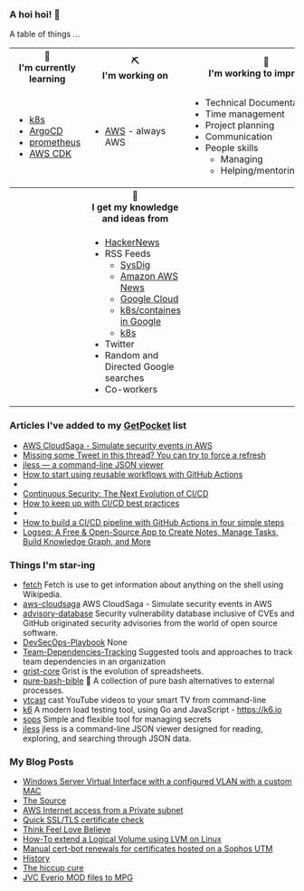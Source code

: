 ### A hoi hoi! 👋

A table of things ...

<table>
    <tr>
        <th>🌱<br/>I'm currently learning</th>
        <th>⛏<br/> I'm working on</th>
        <th>🚧<br/>I'm working to improve on</th>
    </tr>
    <tr>
        <td>
            <ul>
                <li><a href="https://kubernetes.io/">k8s</a></li>
                <li><a href="https://argoproj.github.io/">ArgoCD</a></li>
                <li><a href="https://prometheus.io/">prometheus</a></li>
                <li><a href="https://aws.amazon.com/cdk/">AWS CDK</a></li>
            </ul>
        </td>
        <td>
            <ul>
                <li><a href="https://aws.amazon.com/">AWS</a> - always AWS</li>
            </ul>
        </td>
        <td>
            <ul>
                <li>Technical Documentation</li>
                <li>Time management</li>
                <li>Project planning</li
                ><li>Communication</li>
                <li>People skills<ul>
                <li>Managing</li>
                <li>Helping/mentoring/coaching</li>
            </ul>
        </td>
    </tr>
    <tr>
        <th>&nbsp;</th>
        <th>🏫<br/>I get my knowledge and ideas from</th>
        <th>&nbsp;</th>
    </tr>
    <tr>
        <td>&nbsp;</td>
        <td>
            <ul>
                <li><a href="https://news.ycombinator.com/">HackerNews</a></li>
                <li>
                    RSS Feeds
                    <ul>
                        <li><a href="http://fetchrss.com/rss/5b4e9e358a93f8cc058b4567960404014.xml">SysDig</a></li>
                        <li><a href="https://aws.amazon.com/new/feed/">Amazon AWS News</a></li>
                        <li><a href="https://cloudblog.withgoogle.com/rss/">Google Cloud</a></li>
                        <li><a href="https://cloudblog.withgoogle.com/products/containers-kubernetes/rss/">k8s/containes in Google</a></li>
                        <li><a href="https://kubernetes.io/feed.xml">k8s</a></li>
                    </ul>
                </li>
                <li>Twitter</li>
                <li>Random and Directed Google searches</li>
                <li>Co-workers</li>
            </ul>
        </td>
        <td>&nbsp;</td>
    </tr>
</table>

### Articles I've added to my [GetPocket](https://getpocket.com/) list

* [AWS CloudSaga - Simulate security events in AWS](https://github.com/awslabs/aws-cloudsaga)
* [Missing some Tweet in this thread? You can try to force a refresh](https://threadreaderapp.com/thread/1496496087741480960.html)
* [jless — a command-line JSON viewer](https://pauljuliusmartinez.github.io/)
* [How to start using reusable workflows with GitHub Actions](https://github.blog/2022-02-10-using-reusable-workflows-github-actions/)
* [](http://www.spiderfoot.net/index.html)
* [Continuous Security: The Next Evolution of CI/CD](https://devops.com/continuous-security-the-next-evolution-of-ci-cd/)
* [How to keep up with CI/CD best practices](https://about.gitlab.com/blog/2022/02/03/how-to-keep-up-with-ci-cd-best-practices/)
* [](https://aws.amazon.com/blogs/security/how-to-build-a-multi-region-aws-security-hub-analytic-pipeline/)
* [How to build a CI/CD pipeline with GitHub Actions in four simple steps](https://github.blog/2022-02-02-build-ci-cd-pipeline-github-actions-four-steps/)
* [Logseq: A Free & Open-Source App to Create Notes, Manage Tasks, Build Knowledge Graph, and More](https://itsfoss.com/logseq/)

### Things I'm star-ing

* [fetch](https://github.com/yashsinghcodes/fetch)
  Fetch is use to get information about anything on the shell using Wikipedia.
* [aws-cloudsaga](https://github.com/awslabs/aws-cloudsaga)
  AWS CloudSaga - Simulate security events in AWS
* [advisory-database](https://github.com/github/advisory-database)
  Security vulnerability database inclusive of CVEs and GitHub originated security advisories from the world of open source software.
* [DevSecOps-Playbook](https://github.com/6mile/DevSecOps-Playbook)
  None
* [Team-Dependencies-Tracking](https://github.com/TeamTopologies/Team-Dependencies-Tracking)
  Suggested tools and approaches to track team dependencies in an organization
* [grist-core](https://github.com/gristlabs/grist-core)
   Grist is the evolution of spreadsheets. 
* [pure-bash-bible](https://github.com/dylanaraps/pure-bash-bible)
  📖 A collection of pure bash alternatives to external processes.
* [ytcast](https://github.com/MarcoLucidi01/ytcast)
  cast YouTube videos to your smart TV from command-line
* [k6](https://github.com/grafana/k6)
  A modern load testing tool, using Go and JavaScript - https://k6.io
* [sops](https://github.com/mozilla/sops)
  Simple and flexible tool for managing secrets
* [jless](https://github.com/PaulJuliusMartinez/jless)
  jless is a command-line JSON viewer designed for reading, exploring, and searching through JSON data.

### My Blog Posts

* [Windows Server Virtual Interface with a configured VLAN with a custom MAC](https://pgmac.net.au/technology/2019/12/23/windows-vlan.html)
* [The Source](https://pgmac.net.au/technology/2019/02/25/the-source.html)
* [AWS Internet access from a Private subnet](https://pgmac.net.au/technology/2018/09/03/aws-internet-private-subnets.html)
* [Quick SSL/TLS certificate check](https://pgmac.net.au/technology/2018/04/09/ssl-tls-check.html)
* [Think Feel Love Believe](https://pgmac.net.au/family/2017/11/03/think-feel-love-believe.html)
* [How-To extend a Logical Volume using LVM on Linux](https://pgmac.net.au/technology/2017/11/02/lmv-extend.html)
* [Manual cert-bot renewals for certificates hosted on a Sophos UTM](https://pgmac.net.au/technology/2017/08/30/cert-bot-renewal-sophos-utm.html)
* [History](https://pgmac.net.au/language/2017/08/19/history.html)
* [The hiccup cure](https://pgmac.net.au/no%20laughing%20matter/2017/05/28/the-hiccup-cure.html)
* [JVC Everio MOD files to MPG](https://pgmac.net.au/technology/2015/03/18/jvc-everio-mod-to-mpg.html)
